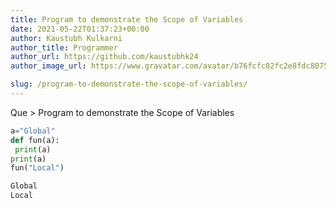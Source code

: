 ```yaml
---
title: Program to demonstrate the Scope of Variables
date: 2021-05-22T01:37:23+00:00
author: Kaustubh Kulkarni
author_title: Programmer
author_url: https://github.com/kaustubhk24
author_image_url: https://www.gravatar.com/avatar/b76fcfc82fc2e8fdc8075636f1735f61?s=200

slug: /program-to-demonstrate-the-scope-of-variables/
---
```

Que > Program to demonstrate the Scope of Variables

```python title="file.py"
a="Global"
def fun(a):
 print(a)
print(a)
fun("Local")
```

```python title="Output"
Global
Local
```